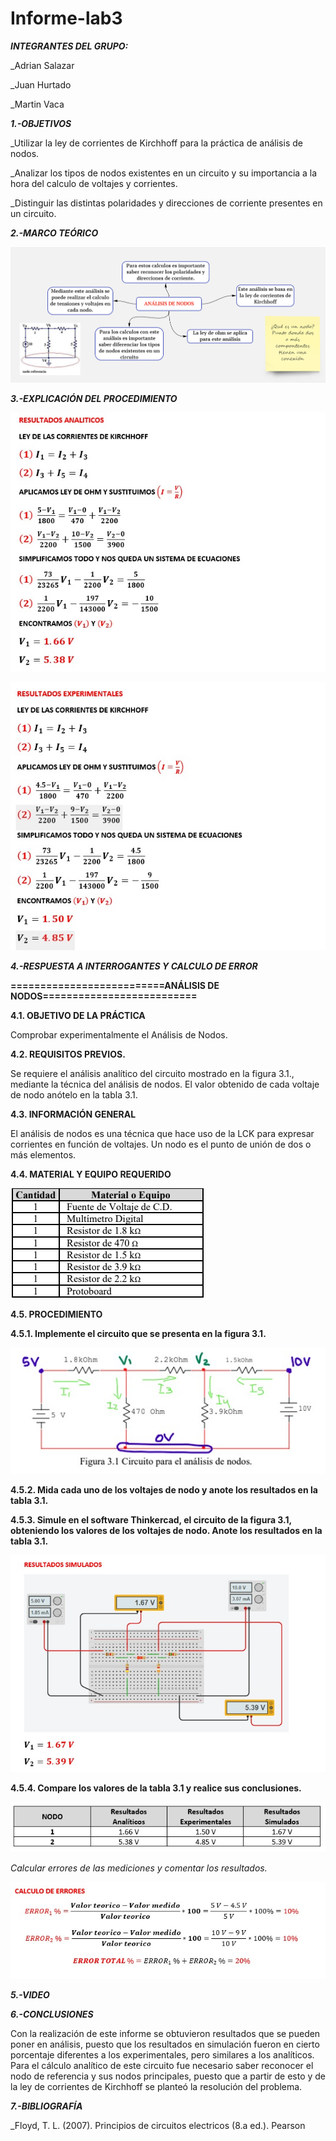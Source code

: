 # Informe-lab3
***INTEGRANTES DEL GRUPO:***

_Adrian Salazar

_Juan Hurtado

_Martin Vaca

***1.-OBJETIVOS***

_Utilizar la ley de corrientes de Kirchhoff para la práctica de análisis de nodos.

_Analizar los tipos de nodos existentes en un circuito y su importancia a la hora del calculo de voltajes y corrientes.

_Distinguir las distintas polaridades y direcciones de corriente presentes en un circuito.

***2.-MARCO TEÓRICO***

![](https://github.com/smvaca2/Informe-lab3/blob/ab182d2a7b8f3258a466e4a9a94f59bb2d6fbd71/lab3.PNG)

***3.-EXPLICACIÓN DEL PROCEDIMIENTO***

![](https://github.com/smvaca2/Informe-lab3/blob/ab182d2a7b8f3258a466e4a9a94f59bb2d6fbd71/WhatsApp%20Image%202022-06-08%20at%208.18.17%20PM.jpeg)

![](https://github.com/smvaca2/Informe-lab3/blob/ab182d2a7b8f3258a466e4a9a94f59bb2d6fbd71/WhatsApp%20Image%202022-06-08%20at%208.18.42%20PM.jpeg)

***4.-RESPUESTA A INTERROGANTES Y CALCULO DE ERROR***

**==========================ANÁLISIS DE NODOS==========================**

**4.1. OBJETIVO DE LA PRÁCTICA**

Comprobar experimentalmente el Análisis de Nodos.

**4.2. REQUISITOS PREVIOS.**

Se requiere el análisis analítico del circuito mostrado en la figura 3.1., mediante la
técnica del análisis de nodos. El valor obtenido de cada voltaje de nodo anótelo en la
tabla 3.1.

**4.3. INFORMACIÓN GENERAL**

El análisis de nodos es una técnica que hace uso de la LCK para expresar corrientes en
función de voltajes.
Un nodo es el punto de unión de dos o más elementos.

**4.4. MATERIAL Y EQUIPO REQUERIDO**

![](https://github.com/smvaca2/Informe-lab3/blob/ab182d2a7b8f3258a466e4a9a94f59bb2d6fbd71/materiales.PNG)

**4.5. PROCEDIMIENTO**

**4.5.1. Implemente el circuito que se presenta en la figura 3.1.**

![](https://github.com/smvaca2/Informe-lab3/blob/ab182d2a7b8f3258a466e4a9a94f59bb2d6fbd71/4.1.PNG)

**4.5.2. Mida cada uno de los voltajes de nodo y anote los resultados en la tabla 3.1.**

**4.5.3. Simule en el software Thinkercad, el circuito de la figura 3.1, obteniendo los
valores de los voltajes de nodo. Anote los resultados en la tabla 3.1.**

![](https://github.com/smvaca2/Informe-lab3/blob/ab182d2a7b8f3258a466e4a9a94f59bb2d6fbd71/WhatsApp%20Image%202022-06-08%20at%208.19.04%20PM.jpeg)

**4.5.4. Compare los valores de la tabla 3.1 y realice sus conclusiones.**

![](https://github.com/smvaca2/Informe-lab3/blob/50fc29ac06da11488cc703fd1c9083cb184160ae/WhatsApp%20Image%202022-06-08%20at%208.17.36%20PM.jpeg)

*Calcular errores de las mediciones y comentar los resultados.*

![](https://github.com/smvaca2/Informe-lab3/blob/ab182d2a7b8f3258a466e4a9a94f59bb2d6fbd71/WhatsApp%20Image%202022-06-08%20at%208.23.02%20PM.jpeg)

***5.-VIDEO***

***6.-CONCLUSIONES***

Con la realización de este informe se obtuvieron resultados que se pueden poner en análisis, puesto que los resultados en simulación fueron en cierto porcentaje diferentes a los experimentales, pero similares a los analíticos. Para el cálculo analítico de este circuito fue necesario saber reconocer el nodo de referencia y sus nodos principales, puesto que a partir de esto y de la ley de corrientes de Kirchhoff se planteó la resolución del problema.

***7.-BIBLIOGRAFÍA***

_Floyd, T. L. (2007). Principios de circuitos electricos (8.a ed.). Pearson
